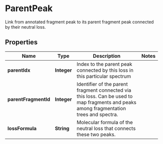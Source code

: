 

# ParentPeak

Link from annotated fragment peak to its parent fragment peak connected by their neutral loss.

## Properties

| Name | Type | Description | Notes |
|------------ | ------------- | ------------- | -------------|
|**parentIdx** | **Integer** | Index to the parent peak connected by this loss in this particular spectrum |  |
|**parentFragmentId** | **Integer** | Identifier of the parent fragment connected via this loss. Can be used to map fragments and peaks  among fragmentation trees and spectra. |  |
|**lossFormula** | **String** | Molecular formula of the neutral loss that connects these two peaks. |  |



